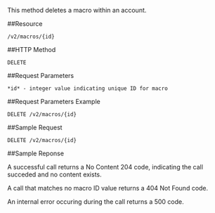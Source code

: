 This method deletes a macro within an account.

##Resource

	/v2/macros/{id}

##HTTP Method

	DELETE

##Request Parameters

	*id* - integer value indicating unique ID for macro

##Request Parameters Example

	DELETE /v2/macros/{id}

##Sample Request
```
DELETE /v2/macros/{id}
```

##Sample Reponse

A successful call returns a No Content 204 code, indicating the call succeded and no content exists. 

A call that matches no macro ID value returns a 404 Not Found code.

An internal error occuring during the call returns a 500 code.